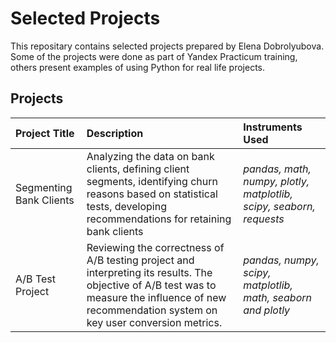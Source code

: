 # Selected Projects

This repositary contains selected projects prepared by Elena Dobrolyubova. Some of the projects were done as part of Yandex Practicum training, others present examples of using Python for real life projects.

## Projects 


| Project Title | Description | Instruments Used| 
| :---------------------- | :---------------------- | :---------------------- |
| Segmenting Bank Clients | Analyzing the data on bank clients, defining client segments, identifying churn reasons based on statistical tests, developing recommendations for retaining bank clients| *pandas, math, numpy, plotly, matplotlib, scipy, seaborn, requests* |
|  A/B Test Project | Reviewing the correctness of A/B testing project and interpreting its results. The objective of A/B test was to measure the influence of new recommendation system on key user conversion metrics. | *pandas, numpy, scipy, matplotlib, math, seaborn and plotly*|
